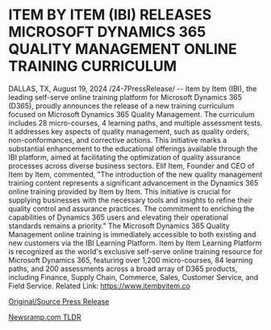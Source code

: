 # ITEM BY ITEM (IBI) RELEASES MICROSOFT DYNAMICS 365 QUALITY MANAGEMENT ONLINE TRAINING CURRICULUM

DALLAS, TX, August 19, 2024 /24-7PressRelease/ -- Item by Item (IBI), the leading self-serve online training platform for Microsoft Dynamics 365 (D365), proudly announces the release of a new training curriculum focused on Microsoft Dynamics 365 Quality Management.  The curriculum includes 28 micro-courses, 4 learning paths, and multiple assessment tests. It addresses key aspects of quality management, such as quality orders, non-conformances, and corrective actions. This initiative marks a substantial enhancement to the educational offerings available through the IBI platform, aimed at facilitating the optimization of quality assurance processes across diverse business sectors.  Elif Item, Founder and CEO of Item by Item, commented, "The introduction of the new quality management training content represents a significant advancement in the Dynamics 365 online training provided by Item by Item. This initiative is crucial for supplying businesses with the necessary tools and insights to refine their quality control and assurance practices. The commitment to enriching the capabilities of Dynamics 365 users and elevating their operational standards remains a priority."  The Microsoft Dynamics 365 Quality Management online training is immediately accessible to both existing and new customers via the IBI Learning Platform.  Item by Item Learning Platform is recognized as the world's exclusive self-serve online training resource for Microsoft Dynamics 365, featuring over 1,200 micro-courses, 84 learning paths, and 200 assessments across a broad array of D365 products, including Finance, Supply Chain, Commerce, Sales, Customer Service, and Field Service.  Related Link: https://www.itembyitem.co 

[Original/Source Press Release](https://www.24-7pressrelease.com/press-release/513536/item-by-item-ibi-releases-microsoft-dynamics-365-quality-management-online-training-curriculum) 

[Newsramp.com TLDR](https://newsramp.com/None) 